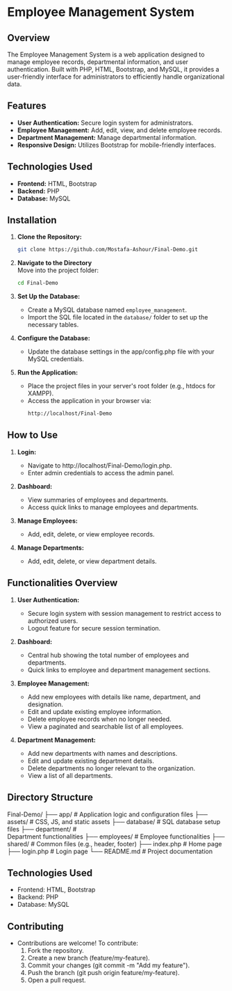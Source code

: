 # Employee Management System

## Overview

The Employee Management System is a web application designed to manage employee records, departmental information, and user authentication. Built with PHP, HTML, Bootstrap, and MySQL, it provides a user-friendly interface for administrators to efficiently handle organizational data.

## Features

- **User Authentication:** Secure login system for administrators.
- **Employee Management:** Add, edit, view, and delete employee records.
- **Department Management:** Manage departmental information.
- **Responsive Design:** Utilizes Bootstrap for mobile-friendly interfaces.

## Technologies Used

- **Frontend:** HTML, Bootstrap
- **Backend:** PHP
- **Database:** MySQL

## Installation

1. **Clone the Repository:**
   ```bash
   git clone https://github.com/Mostafa-Ashour/Final-Demo.git
2. **Navigate to the Directory**  
   Move into the project folder:  
   ```bash
   cd Final-Demo

3. **Set Up the Database:** 
   - Create a MySQL database named `employee_management`.  
   - Import the SQL file located in the `database/` folder to set up the necessary tables.

4. **Configure the Database:**
   - Update the database settings in the app/config.php file with your MySQL credentials.

5. **Run the Application:**
   - Place the project files in your server's root folder (e.g., htdocs for XAMPP).
   - Access the application in your browser via:
      ```bash
      http://localhost/Final-Demo

## How to Use

1. **Login:**
   - Navigate to http://localhost/Final-Demo/login.php.
   - Enter admin credentials to access the admin panel.

2. **Dashboard:**
   - View summaries of employees and departments.
   - Access quick links to manage employees and departments.

3. **Manage Employees:**
   - Add, edit, delete, or view employee records.

4. **Manage Departments:**
   - Add, edit, delete, or view department details.

## Functionalities Overview

1. **User Authentication:**
   - Secure login system with session management to restrict access to authorized users.
   - Logout feature for secure session termination.

2. **Dashboard:**
   - Central hub showing the total number of employees and departments.
   - Quick links to employee and department management sections.

3. **Employee Management:**
   - Add new employees with details like name, department, and designation.
   - Edit and update existing employee information.
   - Delete employee records when no longer needed.
   - View a paginated and searchable list of all employees.

4. **Department Management:**
   - Add new departments with names and descriptions.
   - Edit and update existing department details.
   - Delete departments no longer relevant to the organization.
   - View a list of all departments.

## Directory Structure
   Final-Demo/ ├── app/ # Application logic and configuration files ├── assets/ # CSS, JS, and static assets ├── database/ # SQL database setup files ├── department/ #          
   Department functionalities ├── employees/ # Employee functionalities ├── shared/ # Common files (e.g., header, footer) ├── index.php # Home page ├── login.php # Login page 
   └── README.md # Project documentation

## Technologies Used

- Frontend: HTML, Bootstrap
- Backend: PHP
- Database: MySQL

## Contributing
- Contributions are welcome! To contribute:
   1. Fork the repository.
   2. Create a new branch (feature/my-feature).
   3. Commit your changes (git commit -m "Add my feature").
   4. Push the branch (git push origin feature/my-feature).
   5. Open a pull request.
